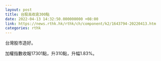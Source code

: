 ```yaml
---
layout: post
title: 台股高收逾300點
date: 2022-04-13 14:32:50.000000000 +08:00
link: https://news.rthk.hk/rthk/ch/component/k2/1643794-20220413.htm
categories: rthk
---
```


台灣股市造好。

加權指數收報17301點，升310點，升幅1.83%。
